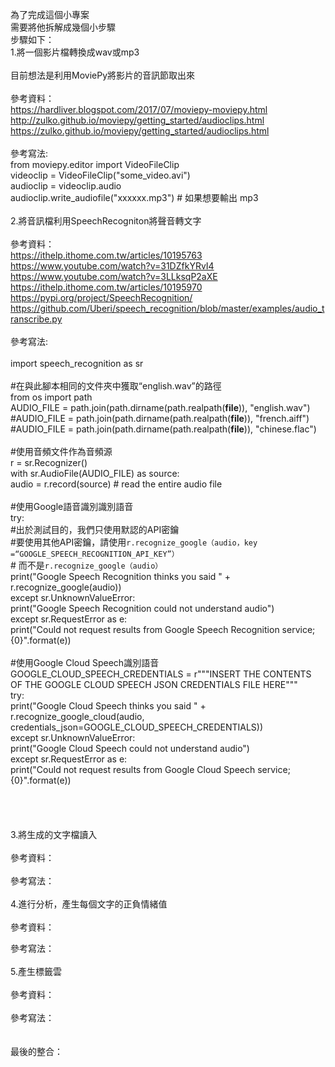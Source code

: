 為了完成這個小專案<br>
需要將他拆解成幾個小步驟<br>
步驟如下：<br>
1.將一個影片檔轉換成wav或mp3<br>
<br>
目前想法是利用MoviePy將影片的音訊節取出來<br>
<br>
參考資料：<br>
https://hardliver.blogspot.com/2017/07/moviepy-moviepy.html<br>
http://zulko.github.io/moviepy/getting_started/audioclips.html<br>
https://zulko.github.io/moviepy/getting_started/audioclips.html<br>
<br>
參考寫法:<br>
from moviepy.editor import VideoFileClip<br>
videoclip = VideoFileClip("some_video.avi")<br>
audioclip = videoclip.audio<br>
audioclip.write_audiofile("xxxxxx.mp3")  # 如果想要輸出 mp3<br>
<br>
2.將音訊檔利用SpeechRecogniton將聲音轉文字<br>
<br>
參考資料：<br>
https://ithelp.ithome.com.tw/articles/10195763<br>
https://www.youtube.com/watch?v=31DZfkYRvI4<br>
https://www.youtube.com/watch?v=3LLksqP2aXE<br>
https://ithelp.ithome.com.tw/articles/10195970<br>
https://pypi.org/project/SpeechRecognition/<br>
https://github.com/Uberi/speech_recognition/blob/master/examples/audio_transcribe.py<br>
<br>
參考寫法:<br>
<br>
import speech_recognition as sr<br>
<br>
#在與此腳本相同的文件夾中獲取“english.wav”的路徑<br>
from os import path<br>
AUDIO_FILE = path.join(path.dirname(path.realpath(__file__)), "english.wav")<br>
#AUDIO_FILE = path.join(path.dirname(path.realpath(__file__)), "french.aiff")<br>
#AUDIO_FILE = path.join(path.dirname(path.realpath(__file__)), "chinese.flac")<br>
<br>
#使用音頻文件作為音頻源<br>
r = sr.Recognizer()<br>
with sr.AudioFile(AUDIO_FILE) as source:<br>
    audio = r.record(source)  # read the entire audio file<br>
<br>
#使用Google語音識別識別語音<br>
try:<br>
    #出於測試目的，我們只使用默認的API密鑰<br>
    #要使用其他API密鑰，請使用`r.recognize_google（audio，key =“GOOGLE_SPEECH_RECOGNITION_API_KEY”）`<br>
    # 而不是`r.recognize_google（audio）`<br>
    print("Google Speech Recognition thinks you said " + r.recognize_google(audio))<br>
except sr.UnknownValueError:<br>
    print("Google Speech Recognition could not understand audio")<br>
except sr.RequestError as e:<br>
    print("Could not request results from Google Speech Recognition service; {0}".format(e))<br>
<br>
#使用Google Cloud Speech識別語音<br>
GOOGLE_CLOUD_SPEECH_CREDENTIALS = r"""INSERT THE CONTENTS OF THE GOOGLE CLOUD SPEECH JSON CREDENTIALS FILE HERE"""<br>
try:<br>
    print("Google Cloud Speech thinks you said " + r.recognize_google_cloud(audio, credentials_json=GOOGLE_CLOUD_SPEECH_CREDENTIALS))<br>
except sr.UnknownValueError:<br>
    print("Google Cloud Speech could not understand audio")<br>
except sr.RequestError as e:<br>
    print("Could not request results from Google Cloud Speech service; {0}".format(e))<br>
<br>
<br>
<br>
<br>
3.將生成的文字檔讀入<br>
<br>
參考資料：<br>
<br>
參考寫法：<br>
<br>
4.進行分析，產生每個文字的正負情緒值<br>
<br>
參考資料：<br>

參考寫法：<br>
<br>
5.產生標籤雲<br>
<br>
參考資料：<br>
<br>
參考寫法：<br>
<br>
<br>
最後的整合：<br>
